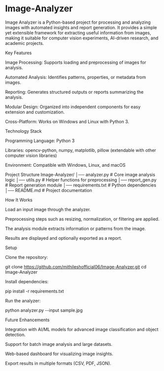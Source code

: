 # Image-Analyzer

Image Analyzer is a Python-based project for processing and analyzing images with automated insights and report generation. It provides a simple yet extensible framework for extracting useful information from images, making it suitable for computer vision experiments, AI-driven research, and academic projects.

Key Features

Image Processing: Supports loading and preprocessing of images for analysis.

Automated Analysis: Identifies patterns, properties, or metadata from images.

Reporting: Generates structured outputs or reports summarizing the analysis.

Modular Design: Organized into independent components for easy extension and customization.

Cross-Platform: Works on Windows and Linux with Python 3.

Technology Stack

Programming Language: Python 3

Libraries: opencv-python, numpy, matplotlib, pillow (extendable with other computer vision libraries)

Environment: Compatible with Windows, Linux, and macOS

Project Structure
Image-Analyzer/
│── analyzer.py       # Core image analysis logic
│── utils.py          # Helper functions for preprocessing
│── report_gen.py     # Report generation module
│── requirements.txt  # Python dependencies
│── README.md         # Project documentation

How It Works

Load an input image through the analyzer.

Preprocessing steps such as resizing, normalization, or filtering are applied.

The analysis module extracts information or patterns from the image.

Results are displayed and optionally exported as a report.

Setup

Clone the repository:

git clone https://github.com/mithileshofficial06/Image-Analyzer.git
cd Image-Analyzer


Install dependencies:

pip install -r requirements.txt


Run the analyzer:

python analyzer.py --input sample.jpg

Future Enhancements

Integration with AI/ML models for advanced image classification and object detection.

Support for batch image analysis and large datasets.

Web-based dashboard for visualizing image insights.

Export results in multiple formats (CSV, PDF, JSON).
